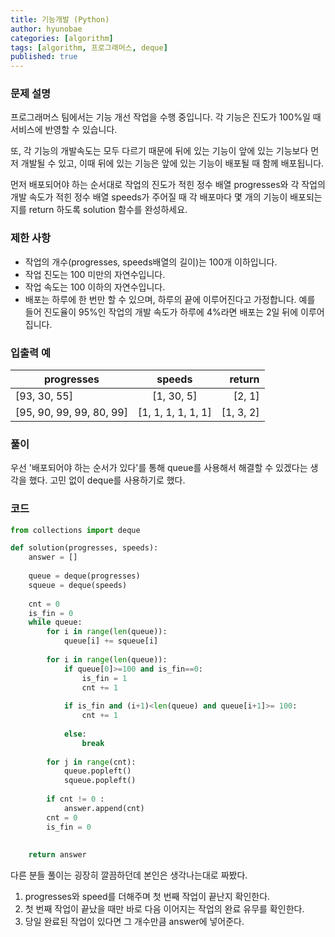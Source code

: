 ```yaml
---
title: 기능개발 (Python)
author: hyunobae
categories: [algorithm]
tags: [algorithm, 프로그래머스, deque]
published: true
---
```


### 문제 설명
프로그래머스 팀에서는 기능 개선 작업을 수행 중입니다. 각 기능은 진도가 100%일 때 서비스에 반영할 수 있습니다.

또, 각 기능의 개발속도는 모두 다르기 때문에 뒤에 있는 기능이 앞에 있는 기능보다 먼저 개발될 수 있고, 이때 뒤에 있는 기능은 앞에 있는 기능이 배포될 때 함께 배포됩니다.

먼저 배포되어야 하는 순서대로 작업의 진도가 적힌 정수 배열 progresses와 각 작업의 개발 속도가 적힌 정수 배열 speeds가 주어질 때 각 배포마다 몇 개의 기능이 배포되는지를 return 하도록 solution 함수를 완성하세요.

### 제한 사항
- 작업의 개수(progresses, speeds배열의 길이)는 100개 이하입니다.
- 작업 진도는 100 미만의 자연수입니다.
- 작업 속도는 100 이하의 자연수입니다.
- 배포는 하루에 한 번만 할 수 있으며, 하루의 끝에 이루어진다고 가정합니다. 예를 들어 진도율이 95%인 작업의 개발 속도가 하루에 4%라면 배포는 2일 뒤에 이루어집니다.

### 입출력 예
|progresses|speeds|return|
|---|:---:|---:|
|[93, 30, 55]|[1, 30, 5]|[2, 1]|
|[95, 90, 99, 99, 80, 99]|[1, 1, 1, 1, 1, 1]|[1, 3, 2]|


### 풀이 
우선 '배포되어야 하는 순서가 있다'를 통해 queue를 사용해서 해결할 수 있겠다는 생각을 했다. 고민 없이 deque를 사용하기로 했다. 

### 코드
```python
from collections import deque

def solution(progresses, speeds):
    answer = []
    
    queue = deque(progresses)
    squeue = deque(speeds)
    
    cnt = 0 
    is_fin = 0
    while queue:
        for i in range(len(queue)):
            queue[i] += squeue[i]
        
        for i in range(len(queue)):
            if queue[0]>=100 and is_fin==0:
                is_fin = 1
                cnt += 1
                
            if is_fin and (i+1)<len(queue) and queue[i+1]>= 100:
                cnt += 1
            
            else: 
                break
                
        for j in range(cnt):
            queue.popleft()
            squeue.popleft()
                
        if cnt != 0 :
            answer.append(cnt) 
        cnt = 0
        is_fin = 0
        
    
    return answer
```

다른 분들 풀이는 굉장히 깔끔하던데 본인은 생각나는대로 짜봤다.<br>
1. progresses와 speed를 더해주며 첫 번째 작업이 끝난지 확인한다.<br>
2. 첫 번째 작업이 끝났을 때만 바로 다음 이어지는 작업의 완료 유무를 확인한다.
3. 당일 완료된 작업이 있다면 그 개수만큼 answer에 넣어준다.


